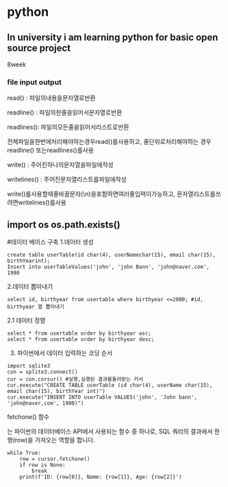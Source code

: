 # python

## In university i am learning python for basic open source project 
8week
### file input output

read() : 파일의내용을문자열로반환

readline() : 파일의한줄을읽어서문자열로반환

readlines(): 파일의모든줄을읽어서리스트로반환

전체파일을한번에처리해야하는경우read()를사용하고, 줄단위로처리해야하는
경우readline() 또는readlines()를사용

write() : 주어진하나의문자열을파일에작성

writelines() : 주어진문자열리스트를파일에작성

write()를사용할때줄바꿈문자(\n)을포함하면여러줄입력이가능하고,
문자열리스트를쓰려면writelines()를사용

import os 
os.path.exists()
---
#데이터 베이스 구축
1.데이터 생성
```
create table userTable(id char(4), userNamechar(15), email char(15), birthYearint);
Insert into userTableValues('john', 'john Bann', 'john@naver.com', 1990
```
2.데이터 뽑아내기
```
select id, birthyear from usertable where birthyear <=2000; #id, birthyear 열 뽑아내기
```
2.1 데이터 정렬
```
select * from usertable order by birthyear asc;
select * from usertable order by birthyear desc;
```

3. 파이썬에서 데이터 입력하는 코딩 순서
```
import sqlite3
con = splite3.connect()
cur = con.corsur() #실행,실행된 결과를돌려받는 커서
cur.execute("CREATE TABLE userTable (id char(4), userName char(15), email char(15), birthYear int)")
cur.execute("INSERT INTO userTable VALUES('john', 'John bann', 'john@naver,com', 1900)")
``` 

fetchone() 함수

는 파이썬의 데이터베이스 API에서 사용되는 함수 중 하나로, SQL 쿼리의 결과에서 한 행(row)을 가져오는 역할을 합니다.
```
while True:
    row = cursor.fetchone()
    if row is None:
        break
    print(f'ID: {row[0]}, Name: {row[1]}, Age: {row[2]}')
```
